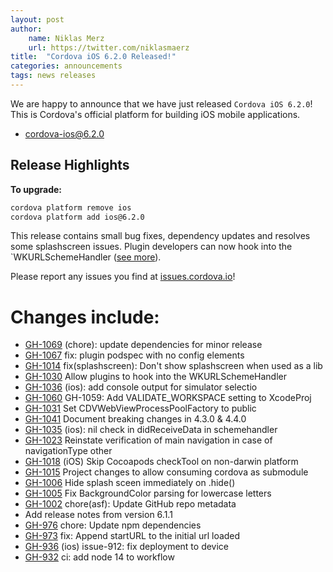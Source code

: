 ```yaml
---
layout: post
author:
    name: Niklas Merz
    url: https://twitter.com/niklasmaerz
title:  "Cordova iOS 6.2.0 Released!"
categories: announcements
tags: news releases
---
```


We are happy to announce that we have just released `Cordova iOS 6.2.0`! This is Cordova's official platform for building iOS mobile applications.

* [cordova-ios@6.2.0](https://www.npmjs.com/package/cordova-ios)

## Release Highlights

**To upgrade:**

```bash
cordova platform remove ios
cordova platform add ios@6.2.0
```

This release contains small bug fixes, dependency updates and resolves some splashscreen issues. Plugin developers can now hook into the `WKURLSchemeHandler ([see more](https://github.com/apache/cordova-ios/pull/1030)).

Please report any issues you find at [issues.cordova.io](http://issues.cordova.io/)!

<!--more-->
# Changes include:

* [GH-1069](https://github.com/apache/cordova-ios/pull/1069) (chore): update dependencies for minor release
* [GH-1067](https://github.com/apache/cordova-ios/pull/1067) fix: plugin podspec with no config elements
* [GH-1014](https://github.com/apache/cordova-ios/pull/1014) fix(splashscreen): Don't show splashscreen when used as a lib
* [GH-1030](https://github.com/apache/cordova-ios/pull/1030) Allow plugins to hook into the WKURLSchemeHandler
* [GH-1036](https://github.com/apache/cordova-ios/pull/1036) (ios): add console output for simulator selectio
* [GH-1060](https://github.com/apache/cordova-ios/pull/1060) GH-1059: Add VALIDATE_WORKSPACE setting to XcodeProj
* [GH-1031](https://github.com/apache/cordova-ios/pull/1031) Set CDVWebViewProcessPoolFactory to public
* [GH-1041](https://github.com/apache/cordova-ios/pull/1041) Document breaking changes in 4.3.0 & 4.4.0
* [GH-1035](https://github.com/apache/cordova-ios/pull/1035) (ios): nil check in didReceiveData in schemehandler
* [GH-1023](https://github.com/apache/cordova-ios/pull/1023) Reinstate verification of main navigation in case of navigationType other
* [GH-1018](https://github.com/apache/cordova-ios/pull/1018) (iOS) Skip Cocoapods checkTool on non-darwin platform
* [GH-1015](https://github.com/apache/cordova-ios/pull/1015) Project changes to allow consuming cordova as submodule
* [GH-1006](https://github.com/apache/cordova-ios/pull/1006) Hide splash sceen immediately on .hide()
* [GH-1005](https://github.com/apache/cordova-ios/pull/1005) Fix BackgroundColor parsing for lowercase letters
* [GH-1002](https://github.com/apache/cordova-ios/pull/1002) chore(asf): Update GitHub repo metadata
* Add release notes from version 6.1.1
* [GH-976](https://github.com/apache/cordova-ios/pull/976) chore: Update npm dependencies
* [GH-973](https://github.com/apache/cordova-ios/pull/973) fix: Append startURL to the initial url loaded
* [GH-936](https://github.com/apache/cordova-ios/pull/936) (ios) issue-912: fix deployment to device
* [GH-932](https://github.com/apache/cordova-ios/pull/932) ci: add node 14 to workflow
